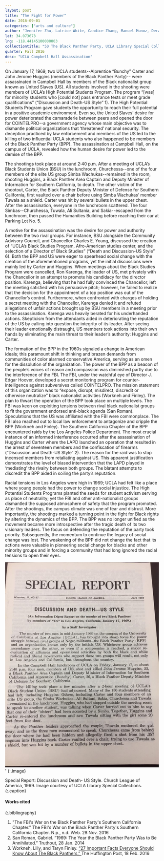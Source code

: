 ```yaml
---
layout: post
title: "The Fight for Power"
date: 2016-09-01
categories: ["arts and culture"]
author: "Jennifer Zhu, Latrice White, Candice Zhang, Manuel Munoz, Deran Chan, Leilani Dulguerov"
lat: 34.073673
lng: -118.44145100000003
collectiontitle: "50 The Black Panther Party, UCLA Library Special Collections"
quarter: Fall 2016
desc: "UCLA Campbell Hall Assassination"
---
```

On January 17, 1969, two UCLA students--Alprentice “Bunchy” Carter and John Jerome Huggins (members of the Black Panther Party)-- were assassinated in Campbell Hall by members of the Black nationalist group known as United Slaves (US). All students involved in the shooting were members of UCLA’s High Potential Students Program. The program “[was] for minority students who [could not] pass entrance tests or meet grade qualifications” (“Discussion and Death-US Style” 1). The High Potential Students Program gave students the opportunity to reach their full potential in a positive academic environment. Even so, the United Slaves’ desire for power deteriorated the camaraderie between peers and opened the door for COINTELPRO--a government agency whose main objective was to dismantle political organizations that ‘threatened’ national security. The deception practiced by law enforcement and members of the US led to the killing of two influential UCLA students who also happened to be members of the Black Panther Party (BPP). The assassination at Campbell Hall, on the campus of UCLA, revealed how the human desire for power led to the demise of the BPP.

The shootings took place at around 2:40 p.m. After a meeting of UCLA’s Black Students Union (BSU) in the lunchroom, Churchessa--one of the four members of the elite US group Simba Wachukas--remained in the room, shooting Huggins, a Black Panther Area Captain and Deputy Minister of Information for Southern California, to death. The other victim of the shootout, Carter, the Black Panther Deputy Minister of Defense for Southern California, first vaulted over a chair before using Simba Wachukas’ member Tuwala as a shield. Carter was hit by several bullets in the upper chest. After the assassination, everyone in the lunchroom scattered. The four Simbas--Churchessa, Tuwala, Ali Sultania, and Sakia--escaped from the lunchroom, then passed the Humanities Building before reaching their car at Parking Lot No. 5.

A motive for the assassination was the desire for power and authority between the two rival groups. For instance, BSU alongside the Community Advisory Council, and Chancellor Charles E. Young, discussed the creation of “UCLA’s Black Studies Program, Afro-American studies center, and the selection of a Director of Black Studies” (“Death and Discussion-US Style” 6). Both the BPP and US were eager to spearhead social change with the creation of the aforementioned programs, yet the initial discussions were mainly led by Carter and Huggins. When meetings about the Black Studies Program were cancelled, Ron Karenga, the leader of US, met privately with the Chancellor in an attempt to promote his candidacy for the director position. Karenga, believing that he had fully convinced the Chancellor, left the meeting satisfied with his persuasive pitch; however, he failed to realize that the decision for the appointment of a top position was out of the Chancellor’s control. Furthermore, when confronted with charges of holding a secret meeting with the Chancellor, Karenga denied it and refuted allegations of unfair actions brought up by BSU members in a meeting prior to the assassination. Karenga was heavily berated for his underhanded actions. Skepticism from the attendants aided in deteriorating the reputation of the US by calling into question the integrity of its leader. After seeing their leader emotionally distraught, US members took actions into their own hands by eliminating the main threat to their leader’s authority: Huggins and Carter.

The formation of the BPP in the 1960s signaled a change in American ideals; this paramount shift in thinking and brazen demands from communities of color alarmed conservative America, serving as an omen for the dissolution of the organization. The power of the BPP as a beacon of the people’s voices of reason and compassion was diminished partly due to the interference of the FBI. The FBI, under the watchful eye of Director J. Edgar Hoover, developed a secret monitoring program for counter-intelligence against subversives called COINTELPRO. The mission statement of this organization was to “expose, disrupt, misdirect, discredit or otherwise neutralize” black nationalist activities (Workneh and Finley). The plan to thwart the operation of the BPP took place on multiple levels. The FBI was keen on exploiting tensions between rival black nationalist groups to fit the government endorsed anti-black agenda (San Roman). Speculations that the US was affiliated with the FBI were commonplace. The FBI also reached out to local law enforcement to antagonize and cripple the BPP (Workneh and Finley). The Southern California Chapter of the BPP encountered raids by the Los Angeles Police Department. The most crucial instance of an informed interference occurred after the assassination of Huggins and Carter where the LAPD launched an operation that resulted in the arrest of seventeen members and the confiscation of firearms (“Discussion and Death-US Style” 2). The reason for the raid was to stop incensed members from retaliating against US. This apparent justification demonstrates the level of biased intervention that the LAPD played in ‘mediating’ the rivalry between both groups. The blatant attempts to discredit the BPP aided in soiling the party’s reputation.

Racial tensions in Los Angeles were high in 1969; UCLA had felt like a place where young people had the power to change social injustice. The High Potential Students Programs planted the seeds for student activism serving as place of neutrality; yet the FBI and other anti-nationalist groups dismantled the supposed atmosphere of safety that the program promoted. After the shootings, the campus climate was one of fear and distrust. More importantly, the shootings marked a turning point in the fight for Black rights by altering the dynamics of the BPP.  The BPP was no longer unified as the movement became more introspective after the tragic death of its two visionary leaders. The focus on defending the reputation of the party took priority. Subsequently, the momentum to continue the legacy of social change was lost. The weakening of the BPP did not change the fact that its actions were valuable in pioneering social change for blacks and other minority groups and in forcing a community that had long ignored the racial tensions to open their eyes.


![Report on the shooting at Campbell Hall (UCLA)](images/specialreport.JPG)'
{:.image}

Special Report: Discussion and Death- US Style. Church League of America, 1969. Image courtesy of UCLA Library Special Collections.
   {:.caption}


#### Works cited

{:.bibliography}
1. &quot;The FBI's War on the Black Panther Party's Southern California Chapter.&quot; The FBI's War on the Black Panther Party's Southern California Chapter. N.p., n.d. Web. 28 Nov. 2016 
2. San Roman, Gabriel. “1969: The Year the Black Panther Party Was to Be Annihilated.” Truthout, 28 Jan. 2014
3. Workneh, Lilly, and Taryn Finley. <a target="_blank" href="http://www.huffingtonpost.com/entry/27-important-facts-everyone-should-know-about-the-black-panthers_us_56c4d853e4b08ffac1276462"> “27 Important Facts Everyone Should Know About The Black Panthers.” </a> The Huffington Post, 18 Feb. 2016
